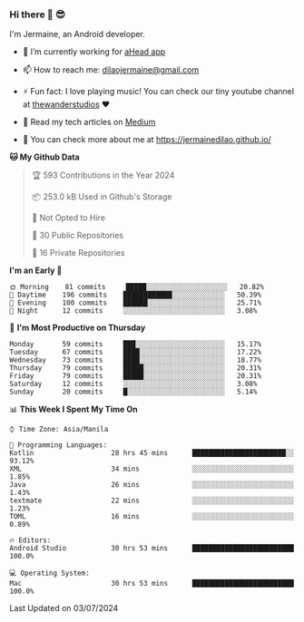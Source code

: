 ### Hi there 👋 😎
I'm Jermaine, an Android developer.

- 🔭 I’m currently working for [aHead app](https://www.ahead-app.com/)

- 📫 How to reach me: dilaojermaine@gmail.com

- ⚡ Fun fact: I love playing music! You can check our tiny youtube channel at [thewanderstudios](https://www.youtube.com/thewanderstudios) ♥️

- 📖 Read my tech articles on [Medium](https://jermainedilao.medium.com/)

- 👀 You can check more about me at https://jermainedilao.github.io/

<!--
**jermainedilao/jermainedilao** is a ✨ _special_ ✨ repository because its `README.md` (this file) appears on your GitHub profile.

Here are some ideas to get you started:

- 🔭 I’m currently working on ...
- 🌱 I’m currently learning ...
- 👯 I’m looking to collaborate on ...
- 🤔 I’m looking for help with ...
- 💬 Ask me about ...
- 📫 How to reach me: ...
- 😄 Pronouns: ...
- ⚡ Fun fact: ...
-->

<!--START_SECTION:waka-->
**🐱 My Github Data** 

> 🏆 593 Contributions in the Year 2024
 > 
> 📦 253.0 kB Used in Github's Storage 
 > 
> 🚫 Not Opted to Hire
 > 
> 📜 30 Public Repositories 
 > 
> 🔑 16 Private Repositories  
 > 
**I'm an Early 🐤** 

```text
🌞 Morning    81 commits     █████░░░░░░░░░░░░░░░░░░░░   20.82% 
🌆 Daytime    196 commits    ████████████░░░░░░░░░░░░░   50.39% 
🌃 Evening    100 commits    ██████░░░░░░░░░░░░░░░░░░░   25.71% 
🌙 Night      12 commits     ░░░░░░░░░░░░░░░░░░░░░░░░░   3.08%

```
📅 **I'm Most Productive on Thursday** 

```text
Monday       59 commits     ███░░░░░░░░░░░░░░░░░░░░░░   15.17% 
Tuesday      67 commits     ████░░░░░░░░░░░░░░░░░░░░░   17.22% 
Wednesday    73 commits     ████░░░░░░░░░░░░░░░░░░░░░   18.77% 
Thursday     79 commits     █████░░░░░░░░░░░░░░░░░░░░   20.31% 
Friday       79 commits     █████░░░░░░░░░░░░░░░░░░░░   20.31% 
Saturday     12 commits     ░░░░░░░░░░░░░░░░░░░░░░░░░   3.08% 
Sunday       20 commits     █░░░░░░░░░░░░░░░░░░░░░░░░   5.14%

```


📊 **This Week I Spent My Time On** 

```text
⌚︎ Time Zone: Asia/Manila

💬 Programming Languages: 
Kotlin                   28 hrs 45 mins      ███████████████████████░░   93.12% 
XML                      34 mins             ░░░░░░░░░░░░░░░░░░░░░░░░░   1.85% 
Java                     26 mins             ░░░░░░░░░░░░░░░░░░░░░░░░░   1.43% 
textmate                 22 mins             ░░░░░░░░░░░░░░░░░░░░░░░░░   1.23% 
TOML                     16 mins             ░░░░░░░░░░░░░░░░░░░░░░░░░   0.89%

🔥 Editors: 
Android Studio           30 hrs 53 mins      █████████████████████████   100.0%

💻 Operating System: 
Mac                      30 hrs 53 mins      █████████████████████████   100.0%

```


 Last Updated on 03/07/2024
<!--END_SECTION:waka-->
